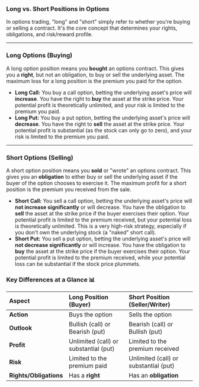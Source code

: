 ### **Long vs. Short Positions in Options**

In options trading, "long" and "short" simply refer to whether you're buying or selling a contract. It's the core concept that determines your rights, obligations, and risk/reward profile.

***

### **Long Options (Buying)**

A long option position means you **bought** an options contract. This gives you a **right**, but not an obligation, to buy or sell the underlying asset. The maximum loss for a long position is the premium you paid for the option.

* **Long Call:** You buy a call option, betting the underlying asset's price will **increase**. You have the right to **buy** the asset at the strike price. Your potential profit is theoretically unlimited, and your risk is limited to the premium you paid.
* **Long Put:** You buy a put option, betting the underlying asset's price will **decrease**. You have the right to **sell** the asset at the strike price. Your potential profit is substantial (as the stock can only go to zero), and your risk is limited to the premium you paid.



***

### **Short Options (Selling)**

A short option position means you **sold** or "wrote" an options contract. This gives you an **obligation** to either buy or sell the underlying asset if the buyer of the option chooses to exercise it. The maximum profit for a short position is the premium you received from the sale.

* **Short Call:** You sell a call option, betting the underlying asset's price will **not increase significantly** or will decrease. You have the obligation to **sell** the asset at the strike price if the buyer exercises their option. Your potential profit is limited to the premium received, but your potential loss is theoretically unlimited. This is a very high-risk strategy, especially if you don't own the underlying stock (a "naked" short call).
* **Short Put:** You sell a put option, betting the underlying asset's price will **not decrease significantly** or will increase. You have the obligation to **buy** the asset at the strike price if the buyer exercises their option. Your potential profit is limited to the premium received, while your potential loss can be substantial if the stock price plummets.



### **Key Differences at a Glance 📊**

| Aspect | Long Position (Buyer) | Short Position (Seller/Writer) |
| :--- | :--- | :--- |
| **Action** | Buys the option | Sells the option |
| **Outlook** | Bullish (call) or Bearish (put) | Bearish (call) or Bullish (put) |
| **Profit** | Unlimited (call) or substantial (put) | Limited to the premium received |
| **Risk** | Limited to the premium paid | Unlimited (call) or substantial (put) |
| **Rights/Obligations**| Has a **right** | Has an **obligation** |